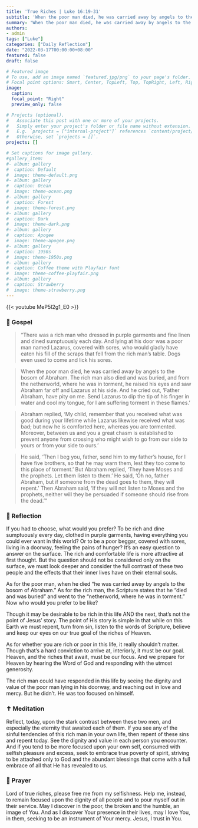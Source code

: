 ```yaml
---
title: 'True Riches | Luke 16:19-31'
subtitle: 'When the poor man died, he was carried away by angels to the bosom of Abraham.  The rich man also died and was buried, and from the netherworld, where he was in torment, he raised his eyes and saw Abraham far off and Lazarus at his side.  Luke 16:22–23'
summary: 'When the poor man died, he was carried away by angels to the bosom of Abraham.  The rich man also died and was buried, and from the netherworld, where he was in torment, he raised his eyes and saw Abraham far off and Lazarus at his side.  Luke 16:22–23'
authors:
- admin
tags: ["Luke"]
categories: ["Daily Reflection"]
date: "2022-03-17T00:00:00+08:00"
featured: false
draft: false

# Featured image
# To use, add an image named `featured.jpg/png` to your page's folder.
# Focal point options: Smart, Center, TopLeft, Top, TopRight, Left, Right, BottomLeft, Bottom, BottomRight
image:
  caption:
  focal_point: "Right"
  preview_only: false

# Projects (optional).
#   Associate this post with one or more of your projects.
#   Simply enter your project's folder or file name without extension.
#   E.g. `projects = ["internal-project"]` references `content/project/deep-learning/index.md`.
#   Otherwise, set `projects = []`.
projects: []

# Set captions for image gallery.
#gallery_item:
#- album: gallery
#  caption: Default
#  image: theme-default.png
#- album: gallery
#  caption: Ocean
#  image: theme-ocean.png
#- album: gallery
#  caption: Forest
#  image: theme-forest.png
#- album: gallery
#  caption: Dark
#  image: theme-dark.png
#- album: gallery
#  caption: Apogee
#  image: theme-apogee.png
#- album: gallery
#  caption: 1950s
#  image: theme-1950s.png
#- album: gallery
#  caption: Coffee theme with Playfair font
#  image: theme-coffee-playfair.png
#- album: gallery
#  caption: Strawberry
#  image: theme-strawberry.png
---
```


{{< youtube MeP5I2g1_E0 >}}

### :love_letter: Gospel
> “There was a rich man who dressed in purple garments and fine linen and dined sumptuously each day. And lying at his door was a poor man named Lazarus, covered with sores, who would gladly have eaten his fill of the scraps that fell from the rich man’s table. Dogs even used to come and lick his sores.

> When the poor man died, he was carried away by angels to the bosom of Abraham. The rich man also died and was buried, and from the netherworld, where he was in torment, he raised his eyes and saw Abraham far off and Lazarus at his side. And he cried out, ‘Father Abraham, have pity on me. Send Lazarus to dip the tip of his finger in water and cool my tongue, for I am suffering torment in these flames.’

> Abraham replied, ‘My child, remember that you received what was good during your lifetime while Lazarus likewise received what was bad; but now he is comforted here, whereas you are tormented. Moreover, between us and you a great chasm is established to prevent anyone from crossing who might wish to go from our side to yours or from your side to ours.’

> He said, ‘Then I beg you, father, send him to my father’s house, for I have five brothers, so that he may warn them, lest they too come to this place of torment.’ But Abraham replied, ‘They have Moses and the prophets. Let them listen to them.’ He said, ‘Oh no, father Abraham, but if someone from the dead goes to them, they will repent.’ Then Abraham said, ‘If they will not listen to Moses and the prophets, neither will they be persuaded if someone should rise from the dead.’”

### :speech_balloon: Reflection
If you had to choose, what would you prefer?  To be rich and dine sumptuously every day, clothed in purple garments, having everything you could ever want in this world?  Or to be a poor beggar, covered with sores, living in a doorway, feeling the pains of hunger?  It’s an easy question to answer on the surface.  The rich and comfortable life is more attractive at first thought.  But the question should not be considered only on the surface, we must look deeper and consider the full contrast of these two people and the effects that their inner lives have on their eternal souls.

As for the poor man, when he died “he was carried away by angels to the bosom of Abraham.”  As for the rich man, the Scripture states that he “died and was buried” and went to the “netherworld, where he was in torment.” Now who would you prefer to be like?

Though it may be desirable to be rich in this life AND the next, that’s not the point of Jesus’ story.  The point of His story is simple in that while on this Earth we must repent, turn from sin, listen to the words of Scripture, believe and keep our eyes on our true goal of the riches of Heaven.

As for whether you are rich or poor in this life, it really shouldn’t matter.  Though that’s a hard conviction to arrive at, interiorly, it must be our goal.  Heaven, and the riches that await, must be our focus.  And we prepare for Heaven by hearing the Word of God and responding with the utmost generosity.

The rich man could have responded in this life by seeing the dignity and value of the poor man lying in his doorway, and reaching out in love and mercy.  But he didn’t.  He was too focused on himself.

### :latin_cross: Meditation
Reflect, today, upon the stark contrast between these two men, and especially the eternity that awaited each of them.  If you see any of the sinful tendencies of this rich man in your own life, then repent of these sins and repent today.  See the dignity and value in each person you encounter.  And if you tend to be more focused upon your own self, consumed with selfish pleasure and excess, seek to embrace true poverty of spirit, striving to be attached only to God and the abundant blessings that come with a full embrace of all that He has revealed to us.

### :pray: Prayer
Lord of true riches, please free me from my selfishness.  Help me, instead, to remain focused upon the dignity of all people and to pour myself out in their service.  May I discover in the poor, the broken and the humble, an image of You.  And as I discover Your presence in their lives, may I love You, in them, seeking to be an instrument of Your mercy.  Jesus, I trust in You.
